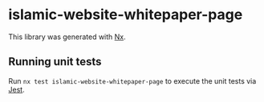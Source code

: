 # islamic-website-whitepaper-page

This library was generated with [Nx](https://nx.dev).

## Running unit tests

Run `nx test islamic-website-whitepaper-page` to execute the unit tests via [Jest](https://jestjs.io).
